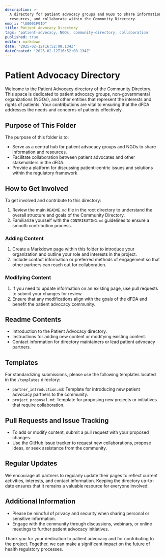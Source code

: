 ```yaml
---
description: >-
  A directory for patient advocacy groups and NGOs to share information,
  resources, and collaborate within the Community Directory.
emoji: "\U0001F91D"
title: Patient Advocacy Directory
tags: 'patient-advocacy, NGOs, community-directory, collaboration'
published: true
editor: markdown
date: '2025-02-12T16:52:08.134Z'
dateCreated: '2025-02-12T16:52:08.134Z'
---
```

# Patient Advocacy Directory

Welcome to the Patient Advocacy directory of the Community Directory. This space is dedicated to patient advocacy groups, non-governmental organizations (NGOs), and other entities that represent the interests and rights of patients. Your contributions are vital to ensuring that the dFDA addresses the needs and concerns of patients effectively.

## Purpose of This Folder

The purpose of this folder is to:
- Serve as a central hub for patient advocacy groups and NGOs to share information and resources.
- Facilitate collaboration between patient advocates and other stakeholders in the dFDA.
- Provide a platform for discussing patient-centric issues and solutions within the regulatory framework.

## How to Get Involved

To get involved and contribute to this directory:
1. Review the main `README.md` file in the root directory to understand the overall structure and goals of the Community Directory.
2. Familiarize yourself with the `CONTRIBUTING.md` guidelines to ensure a smooth contribution process.

### Adding Content
1. Create a Markdown page within this folder to introduce your organization and outline your role and interests in the project.
2. Include contact information or preferred methods of engagement so that other partners can reach out for collaboration.

### Modifying Content
1. If you need to update information on an existing page, use pull requests to submit your changes for review.
2. Ensure that any modifications align with the goals of the dFDA and benefit the patient advocacy community.

## Readme Contents

- Introduction to the Patient Advocacy directory.
- Instructions for adding new content or modifying existing content.
- Contact information for directory maintainers or lead patient advocacy partners.

## Templates

For standardizing submissions, please use the following templates located in the `/templates` directory:
- `partner_introduction.md`: Template for introducing new patient advocacy partners to the community.
- `project_proposal.md`: Template for proposing new projects or initiatives that require collaboration.

## Pull Requests and Issue Tracking

- To add or modify content, submit a pull request with your proposed changes.
- Use the GitHub issue tracker to request new collaborations, propose ideas, or seek assistance from the community.

## Regular Updates

We encourage all partners to regularly update their pages to reflect current activities, interests, and contact information. Keeping the directory up-to-date ensures that it remains a valuable resource for everyone involved.

## Additional Information

- Please be mindful of privacy and security when sharing personal or sensitive information.
- Engage with the community through discussions, webinars, or online meetings to further patient advocacy initiatives.

Thank you for your dedication to patient advocacy and for contributing to the project. Together, we can make a significant impact on the future of health regulatory processes.

